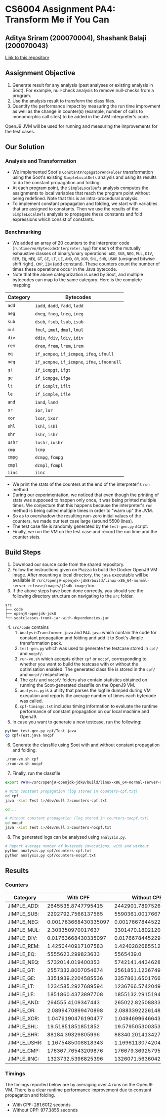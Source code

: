 # CS6004 Assignment PA4: Transform Me if You Can
## Aditya Sriram (200070004), Shashank Balaji (200070043)
[Link to this repository](https://github.com/aweditya/cs6004-pa4/tree/main)

## Assignment Objective
1. Generate result for any analysis (past analyses or existing analysis in Soot). For example, null-check analysis to remove null-checks from a program.
1. Use the analysis result to transform the class files.
1. Quantify the performance impact by measuring the run time improvment as well as the change in counter(s) (example, number of calls to monomorphic call sites) to be added in the JVM interpreter's code.

OpenJ9 JVM will be used for running and measuring the improvements for the test cases.

## Our Solution
### Analysis and Transformation
- We implemented Soot's `ConstantPropagatorAndFolder` transformation using the Soot's existing `SimpleLocalDefs` analysis and using its results to do the constant propagation and folding.
- At each program point, the `SimpleLocalDefs` analysis computes the assignments to local variables that reach the program point without being redefined. Note that this is an intra-procedural analysis.
- To implement constant propagation and folding, we start with variables that are assigned to constants. Then we use the results of the `SimpleLocalDefs` analysis to propagate these constants and fold expressions which consist of constants.

### Benchmarking
- We added an array of 20 counters to the interpreter code (`runtime/vm/BytecodeInterpreter.hpp`) for each of the mutually exhaustive classes of binary/unary operations: `ADD`, `SUB`, `NEG`, `MUL`, `DIV`, `REM`, `EQ`, `NEQ`, `GT`, `GE`, `LT`, `LE`, `AND`, `OR`, `XOR`, `SHL`, `SHR`, `USHR` (unsigned bitwise shift right), `CMP`, `IIN` (add constant). These counters count the number of times these operations occur in the Java bytecode.
- Note that the above categorization is used by Soot, and multiple bytecodes can map to the same category. Here is the complete mapping:

| Category | Bytecodes |
| -------- | --------- |
| `add`| `iadd`, `dadd`, `fadd`, `ladd`|
| `neg`| `dneg`, `fneg`, `lneg`, `ineg`|
| `sub`| `dsub`, `fsub`, `lsub`, `isub`|
| `mul`| `fmul`, `imul`, `dmul`, `lmul`|
| `div`| `ddiv`, `fdiv`, `ldiv`, `idiv`|
| `rem`| `drem`, `frem`, `lrem`, `irem`|
| `eq`| `if_acmpeq`, `if_icmpeq`, `ifeq`, `ifnull`|
| `neq`| `if_acmpne`, `if_icmpne`, `ifne`, `ifnonnull`|
| `gt`| `if_icmpgt`, `ifgt`|
| `ge`| `if_icmpge`, `ifge`|
| `lt`| `if_icmplt`, `iflt`|
| `le`| `if_icmple`, `ifle`|
| `and`| `iand`, `land `|
| `or`| `ior`, `lor`|
| `xor`| `lxor`, `ixor`|
| `shl`| `lshl`, `ishl`|
| `shr`| `lshr`, `ishr`|
| `ushr`| `lushr`, `iushr`|
| `cmp`| `lcmp`|
| `cmpg`| `dcmpg`, `fcmpg`|
| `cmpl`| `dcmpl`, `fcmpl`|
| `iinc`| `iinc`|

- We print the stats of the counters at the end of the interpreter's `run` method.
- During our experimentation, we noticed that even though the printing of stats was supposed to happen only once, it was being printed multiple times. We conjecture that this happens because the interpreter's `run` method is being called multiple times in order to "warm up" the JVM.
- So as to overshadow the resulting non-zero initial values of the counters, we made our test case large (around 5500 lines).
- The test case file is randomly generated by the `test-gen.py` script.
- Finally, we run the VM on the test case and record the run time and the counter stats.

## Build Steps
1) Download our source code from the shared repository.
2) Follow the instructions given on Piazza to build the Docker OpenJ9 VM image. After mounting a local directory, the `java` executable will be available in `/src/openj9-openjdk-jdk8/build/linux-x86_64-normal-server-release/images/j2sdk-image/bin`.
3) If the above steps have been done correctly, you should see the following directory structure on navigating to the `src` folder.
```
src
├── code
├── openj9-openjdk-jdk8
└── sootclasses-trunk-jar-with-dependencies.jar
```
4) `src/code` contains
    1. `AnalysisTransformer.java` and `PA4.java` which contain the code for constant propagation and folding and add it to Soot's Jimple transformation pack.
    2. `test-gen.py` which was used to generate the testcase stored in `cpf/` and `nocpf/`.
    3. `run-vm.sh` which accepts either `cpf` or `nocpf`, corresponding to whether you want to build the testcase with or without the optimisation enabled. The generated class file is stored in the `cpf/` and `nocpf/` respectively.
    4. The `cpf/` and `nocpf/` folders also contain statistics obtained on running the Soot-generated classfile on the OpenJ9 VM.
    5. `analysis.py` is a utility that parses the logfile dumped during VM execution and reports the average number of times each bytecode was called.
    6. `cpf-timings.txt` includes timing information to evaluate the runtime performance of constant propagation on our local machine and OpenJ9.
5) In case you want to generate a new testcase, run the following:
```bash
python test-gen.py cpf/Test.java
cp cpf/Test.java nocpf
```
6) Generate the classfile using Soot with and without constant propagation and folding:
```bash
./run-vm.sh cpf
./run-vm.sh nocpf
```
7) Finally, run the classfile
```bash
export PATH=/src/openj9-openjdk-jdk8/build/linux-x86_64-normal-server-release/images/j2sdk-image/bin:$PATH

# With constant propagation (log stored in counters-cpf.txt)
cd cpf
java -Xint Test 1>/dev/null 2>counters-cpf.txt 

cd ..

# Without constant propagation (log stored in counters-nocpf.txt)
cd nocpf
java -Xint Test 1>/dev/null 2>counters-nocpf.txt 

```
8) The generated logs can be analysed using `analysis.py`.
```bash
# Report average number of bytecode invocations, with and without
python analysis.py cpf/counters-cpf.txt
python analysis.py cpf/counters-nocpf.txt
```

## Results
### Counters    
| Category   | With CPF           | Without CPF      |
| ---------- | ------------------ | ---------------- |
| JIMPLE_ADD:  | 2645535.8747795415| 2442901.78975265  |
| JIMPLE_SUB:  | 2292792.7566137565| 5590361.001766784 |
| JIMPLE_NEG:  | 0.001763668430335097| 0.0017667844522968198 |
| JIMPLE_MUL:  | 2.303350970017637 | 3301470.1802120144|
| JIMPLE_DIV:  | 0.01763668430335097| 0.0176678445229682|
| JIMPLE_REM:  | 1.4250440917107583| 1.4240282685512367|
| JIMPLE_EQ:   | 5555623.299823633 | 5565439.0         |
| JIMPLE_NEQ:  | 5732014.019400353 | 5742141.443462897 |
| JIMPLE_GT:   | 2557332.8007054674| 2561851.1236749114|
| JIMPLE_GE:   | 3351939.2204585536| 3357861.6501766783|
| JIMPLE_LT:   | 1234585.2927689594| 1236766.574204947 |
| JIMPLE_LE:   | 1851860.4373897708| 1855132.2915194347|
| JIMPLE_AND:  | 264555.4109347443 | 265022.8250883392|
| JIMPLE_OR:   | 2.0899470899470898| 2.088339222614841 |
| JIMPLE_XOR:  | 1.0476190476190477| 1.0494699646643109|
| JIMPLE_SHL:  | 19.51851851851852 | 19.579505300353357|
| JIMPLE_SHR:  | 88184.39329805996 | 88340.20141342757 |
| JIMPLE_USHR: | 1.1675485008818343| 1.1696113074204948|
| JIMPLE_CMP:  | 176367.76543209876| 176679.36925795054|
| JIMPLE_IINC: | 1323732.5396825396| 1326071.5636042403|

### Timings
The timings reported below are by averaging over 4 runs on the OpenJ9 VM. There is a clear runtime performance improvement due to constant propagation and folding.
* With CPF: 281.6012 seconds
* Without CPF: 977.3855 seconds

